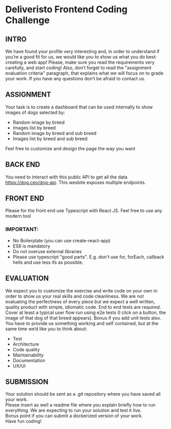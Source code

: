 # Deliveristo Frontend Coding Challenge

## INTRO
We have found your profile very interesting and, in order to understand if you’re a good fit for us, we would like you to show us what you do best: creating a web app!
Please, make sure you read the requirements very carefully, and start coding!
Also, don’t forget to read the "assignment evaluation criteria" paragraph, that explains what we will focus on to grade your work.
If you have any questions don’t be afraid to contact us.

## ASSIGNMENT
Your task is to create a dashboard that can be used internally to show images of dogs selected by:

- Random image by breed
- Images list by breed
- Random image by breed and sub breed
- Images list by breed and sub breed

Feel free to customize and design the page the way you want

## BACK END
You need to interact with this public API to get all the data https://dog.ceo/dog-api.
This wesbite exposes multiple endpoints.

## FRONT END 
Please for the front end use Typescript with React.JS.
Feel free to use any modern tool

### IMPORTANT:
- No Boilerplate (you can use create-react-app)
- ES6 is mandatory
- Do not overuse external libraries
- Please use typescript "good parts". E.g. don't use for, forEach, callback hells and use less ifs as possible.

## EVALUATION
We expect you to customize the exercise and write code on your own in order to show us your real skills and code cleanliness. We are not evaluating the perfectness of every piece but we expect a well written, quality product with simple, idiomatic code.
End to end tests are required. Cover at least a typical user flow run using e2e tests (I click on a button, the image of that dog of that breed appears). Bonus if you add unit tests also.
You have to provide us something working and self contained, but at the same time we’d like you to think about:

- Test
- Architecture
- Code quality
- Maintainability 
- Documentation 
- UX/UI

## SUBMISSION
Your solution should be sent as a .git repository where you have saved all your work.  
Please insert as well a readme file where you explain briefly how to run everything. We are expecting to run your solution and test it live.  
Bonus point if you can submit a dockerized version of your work.  
Have fun coding!
